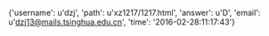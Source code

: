 {'username': u'dzj', 'path': u'xz1217/1217.html', 'answer': u'D', 'email': u'dzj13@mails.tsinghua.edu.cn', 'time': '2016-02-28:11:17:43'}